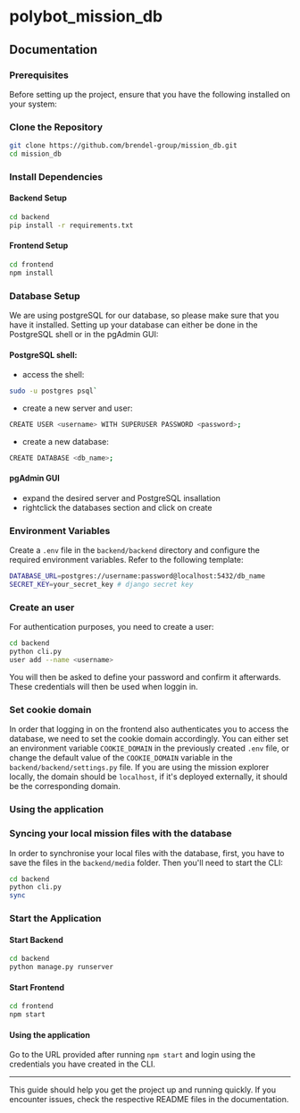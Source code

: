 # polybot_mission_db

## Documentation

### Prerequisites

Before setting up the project, ensure that you have the following installed on your system:


### Clone the Repository

```sh
git clone https://github.com/brendel-group/mission_db.git
cd mission_db
```

### Install Dependencies

#### Backend Setup

```sh
cd backend
pip install -r requirements.txt 
```

#### Frontend Setup

```sh
cd frontend
npm install 
```

### Database Setup
We are using postgreSQL for our database, so please make sure that you have it installed. Setting up your database can either be done in the PostgreSQL shell or in the pgAdmin GUI:
#### PostgreSQL shell:
 - access the shell: 
 ```sh
 sudo -u postgres psql`
 ```
 - create a new server and user: 
 ```sh
 CREATE USER <username> WITH SUPERUSER PASSWORD <password>;
 ```
 - create a new database:
 ```sh
 CREATE DATABASE <db_name>;
 ```

#### pgAdmin GUI
- expand the desired server and PostgreSQL insallation
- rightclick the databases section and click on create

### Environment Variables

Create a `.env` file in the `backend/backend` directory and configure the required environment variables. Refer to the following template:

```sh
DATABASE_URL=postgres://username:password@localhost:5432/db_name
SECRET_KEY=your_secret_key # django secret key
```

### Create an user
For authentication purposes, you need to create a user:
```sh
cd backend
python cli.py
user add --name <username>
```
You will then be asked to define your password and confirm it afterwards. These credentials will then be used when loggin in.

### Set cookie domain
In order that logging in on the frontend also authenticates you to access the database, we need to set the cookie domain accordingly.
You can either set an environment variable `COOKIE_DOMAIN` in the previously created `.env` file, or change the default value of the `COOKIE_DOMAIN` variable in the `backend/backend/settings.py` file. If you are using the mission explorer locally, the domain should be `localhost`, if it's deployed externally, it should be the corresponding domain.
 
### Using the application
### Syncing your local mission files with the database

In order to synchronise your local files with the database, first, you have to save the files in the `backend/media` folder. Then you'll need to start the CLI:
```sh
cd backend
python cli.py
sync
```

### Start the Application
#### Start Backend

```sh
cd backend
python manage.py runserver 
```

#### Start Frontend

```sh
cd frontend
npm start  
```

#### Using the application
Go to the URL provided after running `npm start` and login using the credentials you have created in the CLI.

---

This guide should help you get the project up and running quickly. If you encounter issues, check the respective README files in the documentation.

